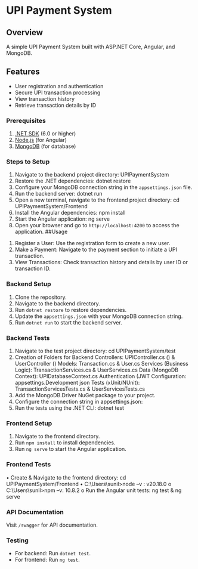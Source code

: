 # UPI Payment System
## Overview
A simple UPI Payment System built with ASP.NET Core, Angular, and MongoDB.

## Features
- User registration and authentication
- Secure UPI transaction processing
- View transaction history
- Retrieve transaction details by ID
### Prerequisites
1) [.NET SDK](https://dotnet.microsoft.com/download) (6.0 or higher)
2) [Node.js](https://nodejs.org/en/download/) (for Angular)
3) [MongoDB](https://www.mongodb.com/try/download/community) (for database)
### Steps to Setup
1. Navigate to the backend project directory: UPIPaymentSystem
2. Restore the .NET dependencies: dotnet restore
3. Configure your MongoDB connection string in the `appsettings.json` file.
4. Run the backend server: dotnet run
5. Open a new terminal, navigate to the frontend project directory: cd UPIPaymentSystem/Frontend
 6. Install the Angular dependencies: npm install
 7. Start the Angular application: ng serve
 8. Open your browser and go to `http://localhost:4200` to access the application.
##Usage
1) Register a User: Use the registration form to create a new user.
2) Make a Payment: Navigate to the payment section to initiate a UPI transaction.
3) View Transactions: Check transaction history and details by user ID or transaction ID.
### Backend Setup
1. Clone the repository.
2. Navigate to the backend directory.
3. Run `dotnet restore` to restore dependencies.
4. Update the `appsettings.json` with your MongoDB connection string.
5. Run `dotnet run` to start the backend server.
### Backend Tests
1. Navigate to the test project directory: cd UPIPaymentSystem/test
2. Creation of Folders for Backend
Controllers: UPIController.cs () & UserController ()
 Models: Transaction.cs & User.cs
 Services (Business Logic): TransactionServices.cs & UserServices.cs
 Data (MongoDB Context): UPIDatabaseContext.cs
 Authentication (JWT Configuration: appsettings.Development json
 Tests (xUnit/NUnit): TransactionServicesTests.cs & UserServicesTests.cs
3. Add the MongoDB.Driver NuGet package to your project.
4. Configure the connection string in appsettings.json:
5. Run the tests using the .NET CLI: dotnet test

### Frontend Setup
1. Navigate to the frontend directory.
2. Run `npm install` to install dependencies.
3. Run `ng serve` to start the Angular application.

### Frontend Tests
•	Create & Navigate to the frontend directory: cd UPIPaymentSystem/Frontend
•	C:\Users\sunil>node –v : v20.18.0
o	C:\Users\sunil>npm –v: 10.8.2
o	Run the Angular unit tests: ng test & ng serve



### API Documentation
Visit `/swagger` for API documentation.

### Testing
- For backend: Run `dotnet test`.
- For frontend: Run `ng test`.
